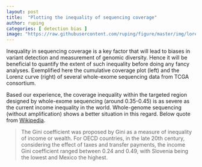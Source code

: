 ```yaml
---
layout: post
title:  "Plotting the inequality of sequencing coverage"
author: ruping
categories: [ detection bias ]
image: "https://raw.githubusercontent.com/ruping/figure/master/img/lorenz.png"
---
```


Inequality in sequencing coverage is a key factor that will lead to biases in variant detection and measurement of genomic diversity. Hence it will be beneficial to quantify the extent of such inequality before doing any fancy analyses. Exemplified here the cumulative coverage plot (left) and the Lorenz curve (right) of several whole-exome sequencing data from TCGA consortium. 

Based our experience, the coverage inequality within the targeted region designed by whole-exome sequencing (around 0.35-0.45) is as severe as the current income inequality in the world. Whole-genome sequencing (without amplification) shows a better situation in this regard. Below quote from [Wikipedia](https://en.wikipedia.org/wiki/Gini_coefficient).

> The Gini coefficient was proposed by Gini as a measure of inequality of income or wealth. For OECD countries, in the late 20th century, considering the effect of taxes and transfer payments, the income Gini coefficient ranged between 0.24 and 0.49, with Slovenia being the lowest and Mexico the highest.

